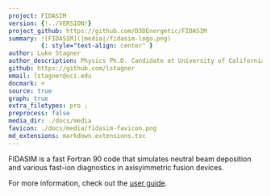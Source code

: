 ```yaml
---
project: FIDASIM
version: {!../VERSION!}
project_github: https://github.com/D3DEnergetic/FIDASIM
summary: ![FIDASIM](|media|/fidasim-logo.png)
         {: style="text-align: center" }
author: Luke Stagner
author_description: Physics Ph.D. Candidate at University of California, Irvine
github: https://github.com/lstagner
email: lstagner@uci.edu
docmark: +
source: true
graph: true
extra_filetypes: pro ;
preprocess: false
media_dir: ./docs/media
favicon: ./docs/media/fidasim-favicon.png
md_extensions: markdown.extensions.toc
---
```


FIDASIM is a fast Fortran 90 code that simulates neutral beam deposition and various fast-ion diagnostics in axisyimmetric fusion devices. 

For more information, check out the [user guide](./page/index.html).
